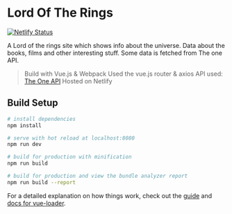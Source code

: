 # Lord Of The Rings

[![Netlify Status](https://api.netlify.com/api/v1/badges/8f56e2fc-97ce-4a06-b89d-8c41dd18aa47/deploy-status)](https://app.netlify.com/sites/lord-of-the-rings/deploys)

A Lord of the rings site which shows info about the universe.
Data about the books, films and other interesting stuff. 
Some data is fetched from The one API.

> Build with Vue.js & Webpack 
> Used the vue.js router & axios
> API used: [The One API](https://the-one-api.dev/)
> Hosted on Netlify

## Build Setup

``` bash
# install dependencies
npm install

# serve with hot reload at localhost:8080
npm run dev

# build for production with minification
npm run build

# build for production and view the bundle analyzer report
npm run build --report
```

For a detailed explanation on how things work, check out the [guide](http://vuejs-templates.github.io/webpack/) and [docs for vue-loader](http://vuejs.github.io/vue-loader).
